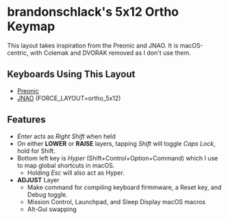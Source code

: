 # brandonschlack's 5x12 Ortho Keymap

This layout takes inspiration from the Preonic and JNAO. It is macOS-centric, with Colemak and DVORAK removed as I don't use them.

## Keyboards Using This Layout

* [Preonic](https://github.com/qmk/qmk_firmware/tree/master/keyboards/planck)
* [JNAO](https://github.com/qmk/qmk_firmware/tree/master/keyboards/planck) (FORCE_LAYOUT=ortho_5x12)

## Features

* *Enter* acts as *Right Shift* when held
* On either **LOWER** or **RAISE** layers, tapping *Shift* will toggle *Caps Lock*, hold for Shift.
* Bottom left key is *Hyper* (Shift+Control+Option+Command) which I use to map global shortcuts in macOS.
  * Holding *Esc* will also act as Hyper.
* **ADJUST** Layer
  * Make command for compiling keyboard firmmware, a Reset key, and Debug toggle.
  * Mission Control, Launchpad, and Sleep Display macOS macros
  * Alt-Gui swapping
